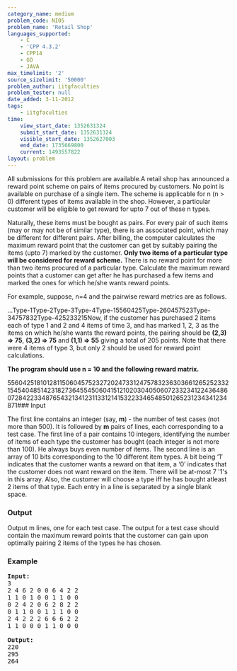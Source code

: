 ```yaml
---
category_name: medium
problem_code: NI05
problem_name: 'Retail Shop'
languages_supported:
    - C
    - 'CPP 4.3.2'
    - CPP14
    - GO
    - JAVA
max_timelimit: '2'
source_sizelimit: '50000'
problem_author: iitgfaculties
problem_tester: null
date_added: 3-11-2012
tags:
    - iitgfaculties
time:
    view_start_date: 1352631324
    submit_start_date: 1352631324
    visible_start_date: 1352627003
    end_date: 1735669800
    current: 1493557822
layout: problem
---
```

All submissions for this problem are available.A retail shop has announced a reward point scheme on pairs of items procured by customers. No point is available on purchase of a single item. The scheme is applicable for n (n &gt; 0) different types of items available in the shop. However, a particular customer will be eligible to get reward for upto 7 out of these n types.

Naturally, these items must be bought as pairs. For every pair of such items (may or may not be of similar type), there is an associated point, which may be different for different pairs. After billing, the computer calculates the maximum reward point that the customer can get by suitably pairing the items (upto 7) marked by the customer. **Only two items of a particular type will be considered for reward scheme.** There is no reward point for more than two items procured of a particular type. Calculate the maximum reward points that a customer can get after he has purchased a few items and marked the ones for which he/she wants reward points.

For example, suppose, n=4 and the pairwise reward metrics are as follows.

...Type-1Type-2Type-3Type-4Type-15560425Type-260457523Type-34757832Type-425233215Now, if the customer has purchased 2 items each of type 1 and 2 and 4 items of time 3, and has marked 1, 2, 3 as the items on which he/she wants the reward points, the pairing should be **(2,3) =&gt; 75**, **(3,2) =&gt; 75** and **(1,1) =&gt; 55** giving a total of 205 points. Note that there were 4 items of type 3, but only 2 should be used for reward point calculations.

**The program should use n = 10 and the following reward matrix.**

55604251810128115060457523272024733124757832363036612652523321545404851423182736455450604151210203040506072332341224364860728422334876543213412311331214153223346548501265231234341234871### Input

The first line contains an integer (say, **m**) - the number of test cases (not more than 500). It is followed by **m** pairs of lines, each corresponding to a test case. The first line of a pair contains 10 integers, identifying the number of items of each type the customer has bought (each integer is not more than 100). He always buys even number of items. The second line is an array of 10 bits corresponding to the 10 different item types. A bit being ‘1’ indicates that the customer wants a reward on that item, a ‘0’ indicates that the customer does not want reward on the item. There will be at-most 7 '1's in this array. Also, the customer will choose a type iff he has bought atleast 2 items of that type. Each entry in a line is separated by a single blank space.

### Output

Output m lines, one for each test case. The output for a test case should contain the maximum reward points that the customer can gain upon optimally pairing 2 items of the types he has chosen.

### Example

<pre>
<b>Input:</b>
3
2 4 6 2 0 0 6 4 2 2
1 1 0 1 0 0 1 1 0 0
0 2 4 2 0 6 2 8 2 2
0 1 1 0 0 1 1 1 0 0
2 4 2 2 2 6 6 6 2 2
1 1 0 0 0 1 1 0 0 0

<b>Output:</b>
220
295
264

</pre>